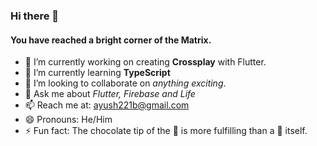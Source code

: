 ### Hi there 👋

#### You have reached a bright corner of the Matrix.


- 🔭 I’m currently working on creating **Crossplay** with Flutter.
- 🌱 I’m currently learning **TypeScript**
- 👯 I’m looking to collaborate on *anything exciting*.
- 💬 Ask me about *Flutter, Firebase and Life*
- 📫 Reach me at: ayush221b@gmail.com
- 😄 Pronouns: He/Him
- ⚡ Fun fact: The chocolate tip of the 🍦 is more fulfilling than a 🍫 itself.
